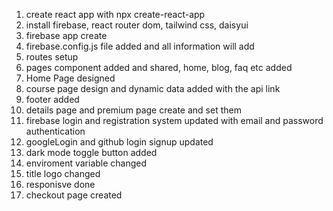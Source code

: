 1. create react app with npx create-react-app 
2. install firebase, react router dom, tailwind css, daisyui
3. firebase app create 
4. firebase.config.js file added and all information will add
5. routes setup
6. pages component added and shared, home, blog, faq etc added
7. Home Page designed
8. course page design and dynamic data added with the api link
9. footer added
10. details page and premium page create and set them
11. firebase login and registration system updated with email and password authentication
12. googleLogin and github login signup updated
13. dark mode toggle button added
14. enviroment variable changed
15. title logo changed
16. responisve done
17. checkout page created